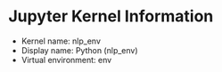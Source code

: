 # Jupyter Kernel Information

- Kernel name: nlp_env
- Display name: Python (nlp_env)
- Virtual environment: env
